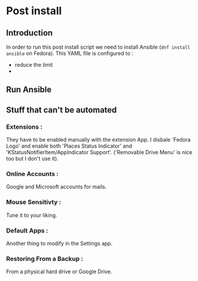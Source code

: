 # Post install

## Introduction

In order to run this post install script we need to install Ansible (`dnf install ansible` on Fedora).
This YAML file is configured to :

- reduce the limit 
- 

## Run Ansible

## Stuff that can't be automated

### Extensions :

They have to be enabled manually with the extension App. I disbale 'Fedora Logo' and enable both 'Places Status Indicator' and 'KStatusNotifierItem/AppIndicator Support'. ('Removable Drive Menu' is nice too but I don't use it).

### Online Accounts :

Google and Microsoft accounts for mails.

### Mouse Sensitivty :

Tune it to your liking.

### Default Apps : 

Another thing to modify in the Settings app.

### Restoring From a Backup :

From a physical hard drive or Google Drive.